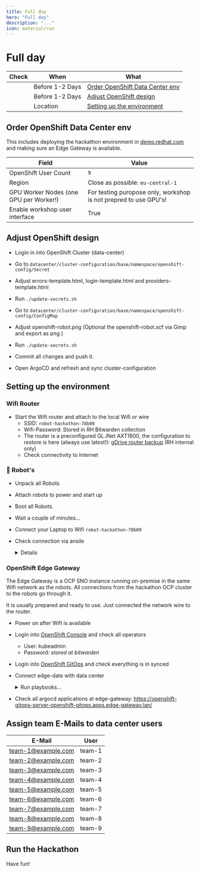 ```yaml
---
title: Full day
hero: "Full day"
description: "..."
icon: material/run
---
```

# Full day

|Check|When|What|
|---|---|---|
| |Before 1-2 Days| [Order OpenShift Data Center env](#order-openshift-data-center-env) |
| |Before 1-2 Days| [Adjust OpenShift design](#adjust-openshift-design) |
| |Location|[Setting up the environment](#setting-up-the-environment)|

## Order OpenShift Data Center env

This includes deploying the hackathon environment in [demo.redhat.com](https://catalog.demo.redhat.com/catalog?search=Cloud+Native+Robot+Hackathon&item=babylon-catalog-prod%2Fsandboxes-gpte.cloud-native-robot.prod) and making sure an Edge Gateway is available.

|Field|Value
|---|---|
|OpenShift User Count|`9`|
|Region|Close as possible: `eu-central-1`|
|GPU Worker Nodes (one GPU per Worker!)|For testing puropose only, workshop is not prepred to use GPU's!
|Enable workshop user interface|True|

## Adjust OpenShift design

* Login in into OpenShift Cluster (data-center)

* Go to `datacenter/cluster-configuration/base/namespace/openshift-config/Secret`
* Adjust errors-template.html, login-template.html and providers-template.html
* Run `./update-secrets.sh`

* Go to `datacenter/cluster-configuration/base/namespace/openshift-config/ConfigMap`
* Adjust openshift-robot.png (Optional the openshift-robot.xcf via Gimp and export as png )
* Run `./update-secrets.sh`


* Commit all changes and push it.
* Open ArgoCD and refresh and sync cluster-configuration 

## Setting up the environment

### Wifi Router

* Start the Wifi router and attach to the local Wifi or wire
  * SSID: `robot-hackathon-78b09`
  * Wifi-Password: Stored in RH Bitwarden collection
  * The router is a preconfigured GL.iNet AXT1800, the configuration to restore is here (always use latest!): [gDrive router backup](https://drive.google.com/drive/folders/19ZIPrv9bnL4JvYXGgUOYihp5AsKfzZPa?usp=drive_link) (RH internal only)
  * Check connectivity to Internet

### 🤖 Robot's

* Unpack all Robots
* Attach robots to power and start up
* Boot all Robots.
* Wait a couple of minutes...
* Connect your Laptop to Wifi `robot-hackathon-78b09`
* Check connection via ansile

  <details>
  <summary>Details</summary>

  At the infrastructure repo:

  ```bash
  % ansible-navigator run ./ping-all.yaml
  ...
  ```

  And let it dance via:

  ```bash
  % ansible-navigator run ./move-robots.yaml
  ...
  ```
  </details>

### OpenShift Edge Gateway

The Edge Gateway is a OCP SNO instance running on-premise in the same Wifi network as the robots. All connections from the hackathon OCP cluster to the robots go through it.

It is usually prepared and ready to use. Just connected the network wire to the router.

* Power on after Wifi is available
* Login into [OpenShift Console](https://console-openshift-console.apps.edge-gateway.lan/) and check all operators
  * User: kubeadmin
  * Password: *stored at bitwarden*
* Login into [OpenShift GitOps](https://openshift-gitops-server-openshift-gitops.apps.edge-gateway.lan/) and check everything is in synced
* Connect edge-date with data center

  <details>
  <summary>Run playbooks...</summary>

  At the [cloud-native-robotz-hackathon/infrastructure](https://github.com/cloud-native-robotz-hackathon/infrastructure) repo:

  ```bash
  cd infrastructure/automation/

  # Login into data center
  export KUBECONFIG=kubeconfig-data-center
  oc login -u admin --insecure-skip-tls-verify https://api.cluster-...

  # Login into edge gateway
  export KUBECONFIG=kubeconfig-edge-gateway
  oc login -u admin --insecure-skip-tls-verify https://edge-gateway.lan:6443

  # Optional: Adjust robot to team configuration
  vim inventory.yaml

  # Run playbook
  ansible-navigator run new-data-center.yaml  [-l <select location / specific robot>]
  ```

  Tip: If the playbook fails, this is propably due to a [bug](https://github.com/cloud-native-robotz-hackathon/infrastructure/issues/66) where the Interconnect Controller doesn't initalize correctly. You can restart the Interconnect Pod (skupper-site-controller-xxx...) in the openshift-operators project as a workaround. Once done, rerun the Ansible playbook.

  </details>

* Check all argocd applications at edge-gateway: <https://openshift-gitops-server-openshift-gitops.apps.edge-gateway.lan/>

## Assign team E-Mails to data center users

|E-Mail|User|
|---|---|
|team-1@example.com|team-1|
|team-2@example.com|team-2|
|team-3@example.com|team-3|
|team-4@example.com|team-4|
|team-5@example.com|team-5|
|team-6@example.com|team-6|
|team-7@example.com|team-7|
|team-8@example.com|team-8|
|team-9@example.com|team-9|

## Run the Hackathon

Have fun!
